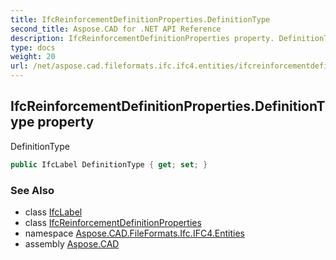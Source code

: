 ```yaml
---
title: IfcReinforcementDefinitionProperties.DefinitionType
second_title: Aspose.CAD for .NET API Reference
description: IfcReinforcementDefinitionProperties property. DefinitionType
type: docs
weight: 20
url: /net/aspose.cad.fileformats.ifc.ifc4.entities/ifcreinforcementdefinitionproperties/definitiontype/
---
```

## IfcReinforcementDefinitionProperties.DefinitionType property

DefinitionType

```csharp
public IfcLabel DefinitionType { get; set; }
```

### See Also

* class [IfcLabel](../../../aspose.cad.fileformats.ifc.ifc4.types/ifclabel/)
* class [IfcReinforcementDefinitionProperties](../)
* namespace [Aspose.CAD.FileFormats.Ifc.IFC4.Entities](../../ifcreinforcementdefinitionproperties/)
* assembly [Aspose.CAD](../../../)


